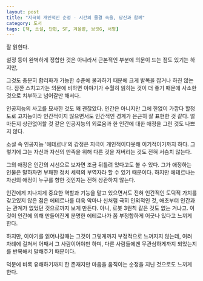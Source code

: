 ```yaml
---
layout: post
title: "지극히 개인적인 순정 - 시간의 물결 속을, 당신과 함께"
category: 도서
tags: [책, 소설, 단편, SF, 겨울볕, 브릿G, 서평]
---
```


잘 읽힌다.

설정 등이 완벽하게 정합한 것은 아니라서 근본적인 부분에 의문이 드는 점도 있기는 하지만,
<!--
고작 보관소 및 소각로 역할로 만든 것에
왜 구태여 그렇게까지 초월적인 고인공지능을 탑재했느냐와
어떻게 거기 방문하는 애들은 하나같이 다 에테르나에 대해 그토록 무지할 수 있느냐가
너무 짝짜꿍이 잘 맞아서 생기는 문제다.
-->
그것도 충분히 합리화가 가능한 수준에 불과하기 때문에 크게 발목을 잡거나 하진 않는다.
잠깐 스치고가는 의문에 비하면 이야기가 수월히 읽히는 것이 더 좋기 때문에 사소한 것으로 치부하고 넘어갈만 해서다.

인공지능의 사고를 묘사한 것도 꽤 괜찮았다.
인간은 아니지만 그에 한없이 가깝다 할정도로 고지능이라
인간적이지 않으면서도 인간적인 경계가 은근히 잘 표현한 것 같다.
얼마든지 상관없어할 것 같은 인공지능의 외로움과 한 인간에 대한 애정을 그린 것도 나쁘지 않다.

소설 속 인공지능 '에테르나'의 감정은 지극이 개인적이다못해 이기적이기까지 하다.
그렇기에 그는 자신과 자신의 만족을 위해 다른 것을 저버리는 것도 전혀 서슴치 않는다.

그의 애정은 인간의 시선으로 보자면 조금 뒤틀려 있다고도 볼 수 있다.
그가 애정하는 인물은 말하자면 부패한 정치 세력의 부역자라 할 수 있기 때문이다.
하지만 에테르나는 자신의 애정이 누구를 향한 것인지는 전혀 상관하지 않는다.

인간에게 지나치게 중요한 역할과 기능을 맡고 있으면서도
전혀 인간적인 도덕적 가치를 갖고있지 않은 점은
에테르나를 더욱 악마나 신처럼 극히 인외적인 것, 애초부터 인간과는 관계가 없었던 것으로까지 보게 만든다.
아니, 로봇 3원칙 같은 것도 없는 거냐고.
이것이 인간에 의해 만들어진게 분명한 에테르나가 쫌 부정합하게 어긋나 있다고 느끼게 한다.

하지만, 이야기를 읽어나갈때는 그것이 그렇게까지 부정적으로 느껴지지 않는데,
여러 차례에 걸쳐서 어째서 그 사람이어야만 하며,
다른 사람들에겐 무관심하게까지 되었는지를 반복해서 말해주기 때문이다.

덕분에 비록 유해하기까지 한 존재지만 마음을 움직이는 순정을 지닌 것으로도 느끼게 한다.
